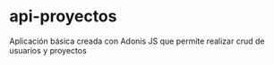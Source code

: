# api-proyectos
Aplicación básica creada con Adonis JS que permite realizar crud de usuarios y proyectos
